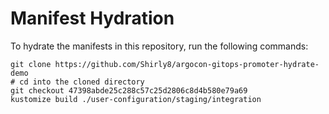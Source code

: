 # Manifest Hydration

To hydrate the manifests in this repository, run the following commands:

```shell
git clone https://github.com/Shirly8/argocon-gitops-promoter-hydrate-demo
# cd into the cloned directory
git checkout 47398abde25c288c57c25d2806c8d4b580e79a69
kustomize build ./user-configuration/staging/integration
```
